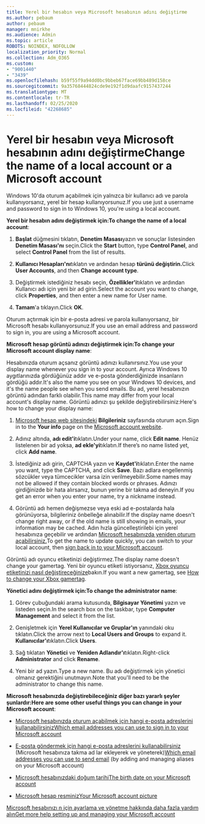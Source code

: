 ```yaml
---
title: Yerel bir hesabın veya Microsoft hesabının adını değiştirme
ms.author: pebaum
author: pebaum
manager: mnirkhe
ms.audience: Admin
ms.topic: article
ROBOTS: NOINDEX, NOFOLLOW
localization_priority: Normal
ms.collection: Adm_O365
ms.custom:
- "9001440"
- "3439"
ms.openlocfilehash: b59f55f9a94dd0bc9bbeb67face69bb489d158ce
ms.sourcegitcommit: 9a35768444824cde9e192f1d9daafc9157437244
ms.translationtype: MT
ms.contentlocale: tr-TR
ms.lasthandoff: 02/25/2020
ms.locfileid: "42268685"
---
```

# <a name="change-the-name-of-a-local-account-or-a-microsoft-account"></a><span data-ttu-id="79172-102">Yerel bir hesabın veya Microsoft hesabının adını değiştirme</span><span class="sxs-lookup"><span data-stu-id="79172-102">Change the name of a local account or a Microsoft account</span></span>

<span data-ttu-id="79172-103">Windows 10'da oturum açabilmek için yalnızca bir kullanıcı adı ve parola kullanıyorsanız, yerel bir hesap kullanıyorsunuz.</span><span class="sxs-lookup"><span data-stu-id="79172-103">If you use just a username and password to sign in to Windows 10, you're using a local account.</span></span> 

<span data-ttu-id="79172-104">**Yerel bir hesabın adını değiştirmek için:**</span><span class="sxs-lookup"><span data-stu-id="79172-104">**To change the name of a local account**:</span></span>

1. <span data-ttu-id="79172-105">**Başlat** düğmesini tıklatın, **Denetim Masası**yazın ve sonuçlar listesinden **Denetim Masası'nı** seçin.</span><span class="sxs-lookup"><span data-stu-id="79172-105">Click the **Start** button, type **Control Panel**, and select **Control Panel** from the list of results.</span></span>

2. <span data-ttu-id="79172-106">**Kullanıcı Hesapları'nı**tıklatın ve ardından hesap **türünü değiştirin.**</span><span class="sxs-lookup"><span data-stu-id="79172-106">Click **User Accounts**, and then **Change account type**.</span></span>

3. <span data-ttu-id="79172-107">Değiştirmek istediğiniz hesabı seçin, **Özellikler'i**tıklatın ve ardından Kullanıcı adı için yeni bir ad girin.</span><span class="sxs-lookup"><span data-stu-id="79172-107">Select the account you want to change, click **Properties**, and then enter a new name for User name.</span></span>

4. <span data-ttu-id="79172-108">**Tamam**'a tıklayın.</span><span class="sxs-lookup"><span data-stu-id="79172-108">Click **OK**.</span></span>

<span data-ttu-id="79172-109">Oturum açtırmak için bir e-posta adresi ve parola kullanıyorsanız, bir Microsoft hesabı kullanıyorsunuz.</span><span class="sxs-lookup"><span data-stu-id="79172-109">If you use an email address and password to sign in, you are using a Microsoft account.</span></span>

<span data-ttu-id="79172-110">**Microsoft hesap görüntü adınızı değiştirmek için:**</span><span class="sxs-lookup"><span data-stu-id="79172-110">**To change your Microsoft account display name**:</span></span>

<span data-ttu-id="79172-111">Hesabınızda oturum açsanız görüntü adınızı kullanırsınız.</span><span class="sxs-lookup"><span data-stu-id="79172-111">You use your display name whenever you sign in to your account.</span></span> <span data-ttu-id="79172-112">Ayrıca Windows 10 aygıtlarınızda gördüğünüz addır ve e-posta gönderdiğinizde insanların gördüğü addır.</span><span class="sxs-lookup"><span data-stu-id="79172-112">It's also the name you see on your Windows 10 devices, and it's the name people see when you send emails.</span></span> <span data-ttu-id="79172-113">Bu ad, yerel hesabınızın görüntü adından farklı olabilir.</span><span class="sxs-lookup"><span data-stu-id="79172-113">This name may differ from your local account's display name.</span></span> <span data-ttu-id="79172-114">Görüntü adınızı şu şekilde değiştirebilirsiniz:</span><span class="sxs-lookup"><span data-stu-id="79172-114">Here's how to change your display name:</span></span>

1. <span data-ttu-id="79172-115">[Microsoft hesap web sitesindeki](https://account.microsoft.com/) **Bilgileriniz** sayfasında oturum açın.</span><span class="sxs-lookup"><span data-stu-id="79172-115">Sign in to the **Your info** page on the [Microsoft account website](https://account.microsoft.com/).</span></span>

2. <span data-ttu-id="79172-116">Adınız altında, **adı edit'i**tıklatın.</span><span class="sxs-lookup"><span data-stu-id="79172-116">Under your name, click **Edit name**.</span></span> <span data-ttu-id="79172-117">Henüz listelenen bir ad yoksa, **ad ekle'yi**tıklatın.</span><span class="sxs-lookup"><span data-stu-id="79172-117">If there’s no name listed yet, click **Add name**.</span></span> 

3. <span data-ttu-id="79172-118">İstediğiniz adı girin, CAPTCHA yazın ve **Kaydet'i**tıklatın.</span><span class="sxs-lookup"><span data-stu-id="79172-118">Enter the name you want, type the CAPTCHA, and click **Save**.</span></span> <span data-ttu-id="79172-119">Bazı adlara engellenmiş sözcükler veya tümcecikler varsa izin verilmeyebilir.</span><span class="sxs-lookup"><span data-stu-id="79172-119">Some names may not be allowed if they contain blocked words or phrases.</span></span> <span data-ttu-id="79172-120">Adınızı girdiğinizde bir hata alırsanız, bunun yerine bir takma ad deneyin.</span><span class="sxs-lookup"><span data-stu-id="79172-120">If you get an error when you enter your name, try a nickname instead.</span></span>

4. <span data-ttu-id="79172-121">Görüntü adı hemen değişmezse veya eski ad e-postalarda hala görünüyorsa, bilgileriniz önbelleğe alınabilir.</span><span class="sxs-lookup"><span data-stu-id="79172-121">If the display name doesn't change right away, or if the old name is still showing in emails, your information may be cached.</span></span> <span data-ttu-id="79172-122">Adın hızla güncelleştirilebi için yerel hesabınıza geçebilir ve ardından [Microsoft hesabınızda yeniden oturum açabilirsiniz.](https://account.microsoft.com/)</span><span class="sxs-lookup"><span data-stu-id="79172-122">To get the name to update quickly, you can switch to your local account, then [sign back in to your Microsoft account](https://account.microsoft.com/).</span></span>

<span data-ttu-id="79172-123">Görüntü adı oyuncu etiketinizi değiştirmez.</span><span class="sxs-lookup"><span data-stu-id="79172-123">The display name doesn't change your gamertag.</span></span> <span data-ttu-id="79172-124">Yeni bir oyuncu etiketi istiyorsanız, [Xbox oyuncu etiketinizi nasıl değiştireceğinize](https://support.xbox.com/id-ID/account-management/change-xbox-live-gamertag)bakın.</span><span class="sxs-lookup"><span data-stu-id="79172-124">If you want a new gamertag, see [How to change your Xbox gamertag](https://support.xbox.com/id-ID/account-management/change-xbox-live-gamertag).</span></span>

<span data-ttu-id="79172-125">**Yönetici adını değiştirmek için:**</span><span class="sxs-lookup"><span data-stu-id="79172-125">**To change the administrator name**:</span></span>

1. <span data-ttu-id="79172-126">Görev çubuğundaki arama kutusunda, **Bilgisayar Yönetimi** yazın ve listeden seçin.</span><span class="sxs-lookup"><span data-stu-id="79172-126">In the search box on the taskbar, type **Computer Management** and select it from the list.</span></span>

2. <span data-ttu-id="79172-127">Genişletmek için **Yerel Kullanıcılar ve Gruplar'ın** yanındaki oku tıklatın.</span><span class="sxs-lookup"><span data-stu-id="79172-127">Click the arrow next to **Local Users and Groups** to expand it.</span></span> <span data-ttu-id="79172-128">**Kullanıcılar'ı**tıklatın.</span><span class="sxs-lookup"><span data-stu-id="79172-128">Click **Users**.</span></span>

3. <span data-ttu-id="79172-129">Sağ tıklatan **Yönetici** ve **Yeniden Adlandır'ı**tıklatın.</span><span class="sxs-lookup"><span data-stu-id="79172-129">Right-click **Administrator** and click **Rename**.</span></span>

4. <span data-ttu-id="79172-130">Yeni bir ad yazın.</span><span class="sxs-lookup"><span data-stu-id="79172-130">Type a new name.</span></span> <span data-ttu-id="79172-131">Bu adı değiştirmek için yönetici olmanız gerektiğini unutmayın.</span><span class="sxs-lookup"><span data-stu-id="79172-131">Note that you'll need to be the administrator to change this name.</span></span>

<span data-ttu-id="79172-132">**Microsoft hesabınızda değiştirebileceğiniz diğer bazı yararlı şeyler şunlardır:**</span><span class="sxs-lookup"><span data-stu-id="79172-132">**Here are some other useful things you can change in your Microsoft account**:</span></span>

- [<span data-ttu-id="79172-133">Microsoft hesabınızda oturum açabilmek için hangi e-posta adreslerini kullanabilirsiniz</span><span class="sxs-lookup"><span data-stu-id="79172-133">Which email addresses you can use to sign in to your Microsoft account</span></span>](https://support.microsoft.com/help/4026162)

- <span data-ttu-id="79172-134">[E-posta göndermek için hangi e-posta adreslerini kullanabilirsiniz](https://support.microsoft.com/help/12407) (Microsoft hesabınıza takma ad lar ekleyerek ve yöneterek)</span><span class="sxs-lookup"><span data-stu-id="79172-134">[Which email addresses you can use to send email](https://support.microsoft.com/help/12407) (by adding and managing aliases on your Microsoft account)</span></span>

- [<span data-ttu-id="79172-135">Microsoft hesabınızdaki doğum tarihi</span><span class="sxs-lookup"><span data-stu-id="79172-135">The birth date on your Microsoft account</span></span>](https://support.microsoft.com/help/12411)

- [<span data-ttu-id="79172-136">Microsoft hesap resminiz</span><span class="sxs-lookup"><span data-stu-id="79172-136">Your Microsoft account picture</span></span>](https://support.microsoft.com/help/4026790)

[<span data-ttu-id="79172-137">Microsoft hesabınızı n için ayarlama ve yönetme hakkında daha fazla yardım alın</span><span class="sxs-lookup"><span data-stu-id="79172-137">Get more help setting up and managing your Microsoft account</span></span>](https://support.microsoft.com/hub/4294457/microsoft-account-help#manage-account)